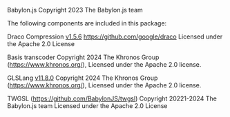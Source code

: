 Babylon.js
Copyright 2023 The Babylon.js team

The following components are included in this package:

Draco Compression [v1.5.6](https://github.com/google/draco/tree/1.5.6)
https://github.com/google/draco
Licensed under the Apache 2.0 License

Basis transcoder
Copyright 2024 The Khronos Group (https://www.khronos.org/),
Licensed under the Apache 2.0 license.

GLSLang [v11.8.0](https://github.com/KhronosGroup/glslang/releases/tag/11.8.0)
Copyright 2024 The Khronos Group (https://www.khronos.org/),
Licensed under the Apache 2.0 license.

TWGSL (https://github.com/BabylonJS/twgsl)
Copyright 20221-2024 The Babylon.js team
Licensed under the Apache 2.0 License
